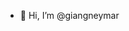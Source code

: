 - 👋 Hi, I’m @giangneymar

<!---
giangneymar/giangneymar is a ✨ special ✨ repository because its `README.md` (this file) appears on your GitHub profile.
You can click the Preview link to take a look at your changes.
--->
